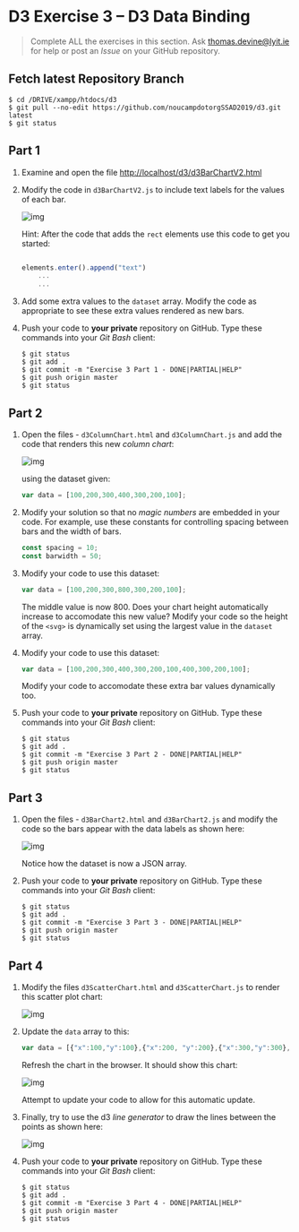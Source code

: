# D3 Exercise 3 – D3 Data Binding
		
> Complete ALL the exercises in this section. Ask thomas.devine@lyit.ie for help or post an *Issue* on your GitHub repository.

## Fetch latest Repository Branch

```
$ cd /DRIVE/xampp/htdocs/d3
$ git pull --no-edit https://github.com/noucampdotorgSSAD2019/d3.git latest
$ git status

```


## Part 1


1.	Examine and open the file [http://localhost/d3/d3BarChartV2.html](http://localhost/d3/d3BarChartV2.html)

1.	Modify the code in ``d3BarChartV2.js`` to include text labels for the values of each bar.

    ![img](../images/barChart2.png)

    Hint: After the code that adds the ``rect`` elements use this code to get you started:

    ```javascript

    elements.enter().append("text")
        ...
        ...

    ```

1.	Add some extra values to the ``dataset`` array.  Modify the code as appropriate to see these extra values rendered as new bars.

1.	Push your code to **your private** repository on GitHub.  Type these commands into your *Git Bash* client:

    ```
    $ git status
    $ git add .
    $ git commit -m "Exercise 3 Part 1 - DONE|PARTIAL|HELP"
    $ git push origin master
    $ git status

    ```


## Part 2

1.	Open the files - ``d3ColumnChart.html`` and ``d3ColumnChart.js`` and add the code that renders this new *column chart*:

    ![img](../images/columnChart2.png)

    using the dataset given:

    ```javascript
    var data = [100,200,300,400,300,200,100];

    ```

1.	Modify your solution so that no *magic numbers* are embedded in your code.  For example, use these constants for controlling spacing between bars and the width of bars.

    ```javascript
    const spacing = 10;
    const barwidth = 50;	

    ```

1.	Modify your code to use this dataset:

    ```javascript
    var data = [100,200,300,800,300,200,100];

    ```	

    The middle value is now 800.  Does your chart height automatically increase to accomodate this new value?  Modify your code so the height of the ``<svg>`` is dynamically set using the largest value in the ``dataset`` array.

1.	Modify your code to use this dataset:

    ```javascript
    var data = [100,200,300,400,300,200,100,400,300,200,100];

    ```	

    Modify your code to accomodate these extra bar values dynamically too.

1.	Push your code to **your private** repository on GitHub.  Type these commands into your *Git Bash* client:

    ```
    $ git status
    $ git add .
    $ git commit -m "Exercise 3 Part 2 - DONE|PARTIAL|HELP"
    $ git push origin master
    $ git status

    ```

## Part 3

1.	Open the files - ``d3BarChart2.html`` and ``d3BarChart2.js`` and modify the code so the bars appear with the data labels as shown here:

    ![img](../images/barChart4.png)

    Notice how the dataset is now a JSON array.  

1.	Push your code to **your private** repository on GitHub.  Type these commands into your *Git Bash* client:

    ```
    $ git status
    $ git add .
    $ git commit -m "Exercise 3 Part 3 - DONE|PARTIAL|HELP"
    $ git push origin master
    $ git status

    ```

## Part 4

1.	Modify the files ``d3ScatterChart.html`` and ``d3ScatterChart.js`` to render this scatter plot chart:

    ![img](../images/scatterChart.png)

1.	Update the ``data`` array to this:

    ```javascript
    var data = [{"x":100,"y":100},{"x":200, "y":200},{"x":300,"y":300},{"x":400, "y":200}];

    ```

    Refresh the chart in the browser.  It should show this chart:

    ![img](../images/scatterChart3.png)

    Attempt to update your code to allow for this automatic update.

1.	Finally, try to use the d3 *line generator* to draw the lines between the points as shown here:

    ![img](../images/scatterChart4.png)

1.	Push your code to **your private** repository on GitHub.  Type these commands into your *Git Bash* client:

    ```
    $ git status
    $ git add .
    $ git commit -m "Exercise 3 Part 4 - DONE|PARTIAL|HELP"
    $ git push origin master
    $ git status

    ```

